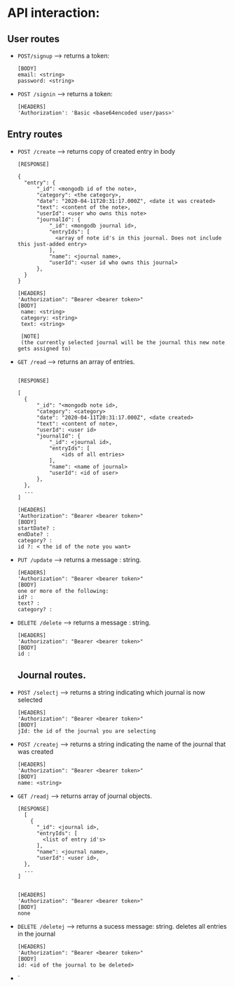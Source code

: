 # API interaction: 


## User routes

- `POST/signup` --> returns a token: <string>
  ```
  [BODY]
  email: <string>
  password: <string>
  ```

- `POST /signin` --> returns a token: <string>
  ```
  [HEADERS]
  'Authorization': 'Basic <base64encoded user/pass>'
  ```


## Entry routes

- `POST /create` --> returns copy of created entry in body
  ```
  [RESPONSE]

  {
    "entry": {
        "_id": <mongodb id of the note>,
        "category": <the category>,
        "date": "2020-04-11T20:31:17.000Z", <date it was created>
        "text": <content of the note>,
        "userId": <user who owns this note>
        "journalId": {
            "_id": <mongodb journal id>,
            "entryIds": [
              <array of note id's in this journal. Does not include this just-added entry>
            ],
            "name": <journal name>,
            "userId": <user id who owns this journal>
        },
    }
  }

  [HEADERS]
  'Authorization": "Bearer <bearer token>"
  [BODY]
   name: <string>
   category: <string>
   text: <string>

   [NOTE]
   (the currently selected journal will be the journal this new note gets assigned to)
  ```

- `GET /read` --> returns an array of entries. 
  ```

  [RESPONSE]

  [
    {
        "_id": "<mongodb note id>,
        "category": <category>
        "date": "2020-04-11T20:31:17.000Z", <date created>
        "text": <content of note>,
        "userId": <user id>
        "journalId": {
            "_id": <journal id>,
            "entryIds": [
                <ids of all entries>
            ],
            "name": <name of journal>
            "userId": <id of user>
        },
    },
    ...
  ]

  [HEADERS]
  'Authorization": "Bearer <bearer token>" 
  [BODY]
  startDate? : 
  endDate? : 
  category? : 
  id ?: < the id of the note you want>
  ```

- `PUT /update` -->  returns a message : string.
  ```
  [HEADERS]
  'Authorization": "Bearer <bearer token>" 
  [BODY]
  one or more of the following: 
  id? :
  text? :
  category? :
  
  ```
- `DELETE /delete` -->  returns a message : string.
  ```
  [HEADERS]
  'Authorization": "Bearer <bearer token>" 
  [BODY]
  id :
  ```

  ## Journal routes.

- `POST /selectj` -->  returns a string indicating which journal is now selected
  ```
  [HEADERS]
  'Authorization": "Bearer <bearer token>" 
  [BODY]
  jId: the id of the journal you are selecting
  
  ```
- `POST /createj` -->  returns a string indicating the name of the journal that was created
  ```
  [HEADERS]
  'Authorization": "Bearer <bearer token>" 
  [BODY]
  name: <string>
  
  ```
- `GET /readj` -->  returns array of journal objects.

  ```
  [RESPONSE]
    [
      {
        "_id": <journal id>,
        "entryIds": [
          <list of entry id's>
        ],
        "name": <journal name>,
        "userId": <user id>,
    }, 
    ...
  ]


  [HEADERS]
  'Authorization": "Bearer <bearer token>" 
  [BODY]
  none
  
  ```
  
- `DELETE /deletej` -->  returns a sucess message: string.
deletes all entries in the journal
  ```
  [HEADERS]
  'Authorization": "Bearer <bearer token>" 
  [BODY]
  id: <id of the journal to be deleted>
  
  ```



- `
 



